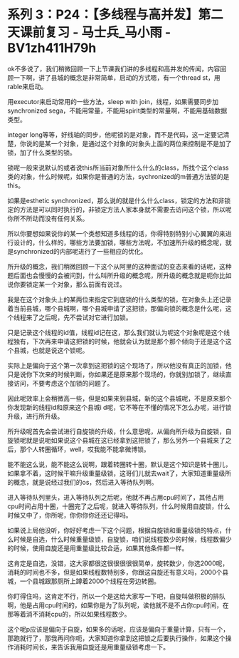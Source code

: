 # 系列 3：P24：【多线程与高并发】第二天课前复习 - 马士兵_马小雨 - BV1zh411H79h

ok不多说了，我们稍微回顾一下上节课我们讲的多线程和高并发的传闻，内容回顾一下啊，讲了县城的概念是非常简单，启动的方式嗯，有一个thread st，用rable来启动。

用executor来启动常用的一些方法，sleep with join，线程，如果需要同步加synchronized sega，不能用常量，不能用spirit类型的常量啊，不能用基础数据类型。

integer long等等，好线轴的同步，他呢锁的是对象，而不是代码，这一定要记清楚，你说的是某一个对象，是通过这个对象的对象头上面的两位来控制是不是加了锁，加了什么类型的锁。

锁呢一般来说默认的或者说this所当前对象所什么什么的class，所找个这个class类的对象，什么时候呢，如果你是普通的方法，sychronized的m普通方法锁的是this。

如果是esthetic synchronized，那么说的就是什么什么class，锁定的方法和非锁定的方法是可以同时执行的，非锁定方法人家本身就不需要去访问这个锁，所以呢你所不所动而没有任何关系。

所以你要想如果说你的某一个类想知道多线程的话，你得特别特别小心翼翼的来进行设计的，什么样的，哪些方法要加锁，哪些方法呢，不加速所升级的概念呢，就是synchronized的内部呢进行了一些相应的优化。

所升级的概念，我们稍微回顾一下这个从阿里的这种面试的变态来看的话呢，这种题后面也会慢慢的会被问到，什么叫所升级的概念呢，所升级的概念就是呃你比如说你要锁定某一个对象，那么前面有说过。

我是在这个对象头上的某两位来指定它到底锁的什么类型的锁，在对象头上还记录着当前县城，哪个县城啊，哪个县城申请了这把锁，那偏向锁的概念是什么呢，这个线程来了之后呢，先不尝试对它进行加锁。

只是记录这个线程的id值，线程id记在这，那么我们就认为呢这个对象呢是这个线程独有，下次再来申请这把锁的时候，他就会认为就是那个那个倾向于还是这个这个县城，也就是说这个锁呢。

实际上是偏向于这个第一次拿到这把锁的这个现场了，所以他没有真正的加锁，他只是说你下次来的时候判断，你如果还是原来那个现场的，你就别加锁了，继续直接访问，不要考虑这个加锁的问题了。

因此呢效率上会稍微高一些，但是如果来到县城，新的这个县城呢，不是原来那个你发现新的线程id和原来这个县城i d呢，它不等在不懂的情况下怎么办呢，进行锁升级，进行所升级。

所升级呢首先会尝试进行自旋锁的升级，什么意思呢，从偏向所升级为自旋锁，自旋锁呢就是说呃如果说这个县城在这已经拿到这把锁了，那么另外一个县城来了之后，那个人转圈循环，well，哎我能不能拿微博锁。

能不能这么说，能不能这么说啊，跟着转圈转十圈，默认是这个知识是转十圈儿，如果拿不着，这时候干嘛升级重量级锁，这哥们儿就去wait了，大家知道重量级所的概念，就是说经过我们的os，然后进入等待队列啊。

进入等待队列里头，进入等待队列之后呢，他就不再占用cpu时间了，其他占用cpu时间占用十圈，十圈完了之后呢，就进入等待队列，什么时候用自旋锁，什么时候又中了，你所呢，你你你你还还记得吗。

如果说上局他没听，你好好考虑一下这个问题，根据自旋锁和重量级锁的特点，什么时候是自选，什么时候重量级锁，自旋锁，咱们说线程数少的时候，线程数偏少的时候，使用自旋还是用重量级比较合适，如果其他条件都一样。

这肯定是自选，没错，这大家都很这很很很很很简单，旋转数少，你选2000呢，消耗的时间也不多，但是如果线程数特别多，你跟这自旋还有意义吗，2000个县城，一个县城跟那厕所上蹲着2000个线程在旁边转圈。

你盯得住吗，这肯定不行，所以一个是这给大家写一下吧，自旋叫做积极的排队啊，他是占用cpu时间的，如果你是为了队列呢，诶他就不是不占你cpu时间，在那等着消不消耗cpu的，所以如果线程数少。

这个呢p应该是偏向于自旋，如果多的话呢，应该是偏向于重量计算，只有一个，那跑就行了，那我再问你呃，大家知道你拿到这把锁之后要执行操作，如果这个操作消耗时间长，来告诉我用自旋还是用重量级锁考虑一下。

